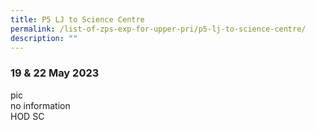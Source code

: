 ```yaml
---
title: P5 LJ to Science Centre
permalink: /list-of-zps-exp-for-upper-pri/p5-lj-to-science-centre/
description: ""
---
```

### **19 &amp; 22 May 2023**
pic<br>no information<br>HOD SC